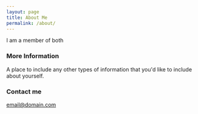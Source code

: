```yaml
---
layout: page
title: About Me
permalink: /about/
---
```


I am a member of both 

### More Information

A place to include any other types of information that you'd like to include about yourself.

### Contact me

[email@domain.com](mailto:suz53@cse.psu.edu)